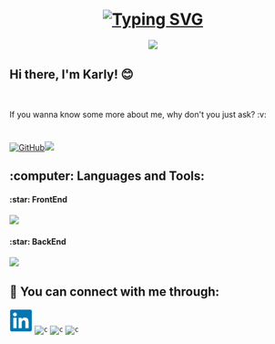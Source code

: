 <h1 align="center">
<a href="https://git.io/typing-svg"><img src="https://readme-typing-svg.demolab.com?font=Victor+Mono+Italic&duration=3000&pause=200&color=FF0090&center=true&vCenter=true&multiline=true&width=440&height=70&lines=%22It+doesn't+matter+which+way+you+go%2C;+if+only+you+walk+long+enough.%22" alt="Typing SVG" /></a>
</h1>

<p align="center"><img src="https://i.pinimg.com/originals/61/97/4d/61974dcd0888033e4360769fff5d1a78.gif" /></p>

 ## Hi there, I'm Karly! :blush:</strong> 
<br /> 
<p>If you wanna know some more about me, why don't you just ask? :v:</p>

#

[![GitHub](https://img.shields.io/badge/--181717?logo=github&logoColor=ff69b4)](https://github.com/)![](https://komarev.com/ghpvc/?username=KarlyMakowski&color=ff69b4&style=flat-square)

<h2 align="left" >:computer: Languages and Tools:</h2>
<h4 align="left" >:star: FrontEnd </h4>
<p align="left">
  <a href="https://skillicons.dev">
    <img src="https://skillicons.dev/icons?i=vue,react,ts,js,tailwind,bootstrap" />
  </a>
</p>

<h4 align="left" >:star: BackEnd </h4>
<p align="left">
  <a href="https://skillicons.dev">
    <img src="https://skillicons.dev/icons?i=python,flask" />
  </a>
</p>


<h2 align="left">💬 You can connect with me through:</h2>

<code><img src="https://github.com/devicons/devicon/blob/master/icons/linkedin/linkedin-original.svg" alt="c" width="40" height="40"/></code>
<code><img src="https://discord.com/assets/3437c10597c1526c3dbd98c737c2bcae.svg" alt="c" width="40" height="40"/></code>
<code><img src="https://cdn.worldvectorlogo.com/logos/slack-new-logo.svg" alt="c" width="40" height="40"/></code>
<code><img src="https://cdn.jim-nielsen.com/macos/128/github-desktop-2021-05-20.png" alt="c" width="40" height="40"/></code>


